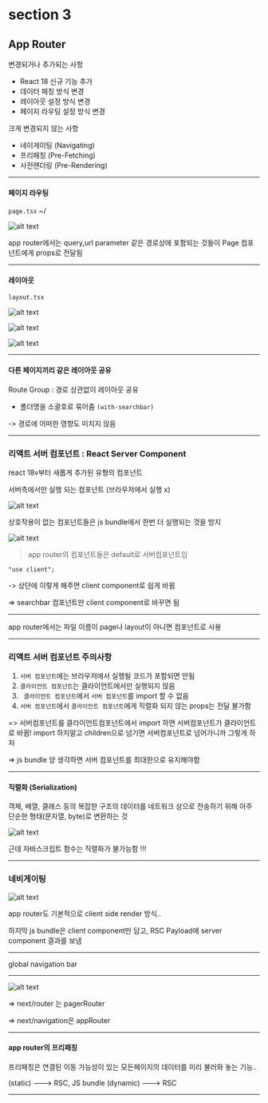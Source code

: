 # section 3

## App Router

변경되거나 추가되는 사항

- React 18 신규 기능 추가
- 데이터 페칭 방식 변경
- 레이아웃 설정 방식 변경
- 페이지 라우팅 설정 방식 변경

크게 변경되지 않는 사항

- 네이게이팅 (Navigating)
- 프리페칭 (Pre-Fetching)
- 사전렌더링 (Pre-Rendering)

---

#### 페이지 라우팅

`page.tsx` ~/

![alt text](image.png)

app router에서는 query,url parameter 같은 경로상에 포함되는 것들이 Page 컴포넌트에게 props로 전달됨

---

#### 레이아웃

`layout.tsx`

![alt text](image-1.png)

![alt text](image-2.png)

![alt text](image-3.png)

---

#### 다른 페이지끼리 같은 레이아웃 공유

Route Group : 경로 상관없이 레이아웃 공유

- 폴더명을 소괄호로 묶어줌 `(with-searchbar)`

-> 경로에 어떠한 영향도 미치지 않음

---

### 리액트 서버 컴포넌트 : React Server Component

react 18v부터 새롭게 추가된 유형의 컴포넌트

서버측에서만 실행 되는 컴포넌트 (브라우저에서 실행 x)

![alt text](image-4.png)

상호작용이 없는 컴포넌트들은 js bundle에서 한번 더 실행되는 것을 방지

![alt text](image-5.png)

> app router의 컴포넌트들은 default로 서버컴포넌트임

```
"use client";
```

-> 상단에 이렇게 해주면 client component로 쉽게 바뀜

=> searchbar 컴포넌트만 client component로 바꾸면 됨

---

app router에서는 파일 이름이 page나 layout이 아니면 컴포넌트로 사용

---

### 리액트 서버 컴포넌트 주의사항

1. `서버 컴포넌트`에는 브라우저에서 실행될 코드가 포함되면 안됨
2. `클라이언트 컴포넌트`는 클라이언트에서만 실행되지 않음
3. ` 클라이언트 컴포넌트`에서 `서버 컴포넌트`를 import 할 수 없음
4. `서버 컴포넌트`에서 `클라이언트 컴포넌트`에게 직렬화 되지 않는 props는 전달 불가함

=> 서버컴포넌트를 클라이언트컴포넌트에서 import 하면 서버컴포넌트가 클라이언트로 바뀜! import 하지말고 children으로 넘기면 서버컴포넌트로 넘어가니까 그렇게 하자

=> js bundle 양 생각하면 서버 컴포넌트를 최대한으로 유지해야함

---

#### 직렬화 (Serialization)

객체, 배열, 클래스 등의 복잡한 구조의 데이터를 네트워크 상으로 전송하기 위해 아주 단순한 형태(문자열, byte)로 변환하는 것

![alt text](image-6.png)

근데 자바스크립트 함수는 직렬화가 불가능함 !!!

---

### 네비게이팅

![alt text](image-7.png)

app router도 기본적으로 client side render 방식..

하지막 js bundle은 client component만 담고, RSC Payload에 server component 결과를 보냄

---

global navigation bar

---

![alt text](image-8.png)

=> next/router 는 pagerRouter

=> next/navigation은 appRouter

---

#### app router의 프리패칭

프리패칭은 연결된 이동 가능성이 있는 모든페이지의 데이터를 미리 불러와 놓는 기능..

(static) ---> RSC, JS bundle
(dynamic) ---> RSC

---
